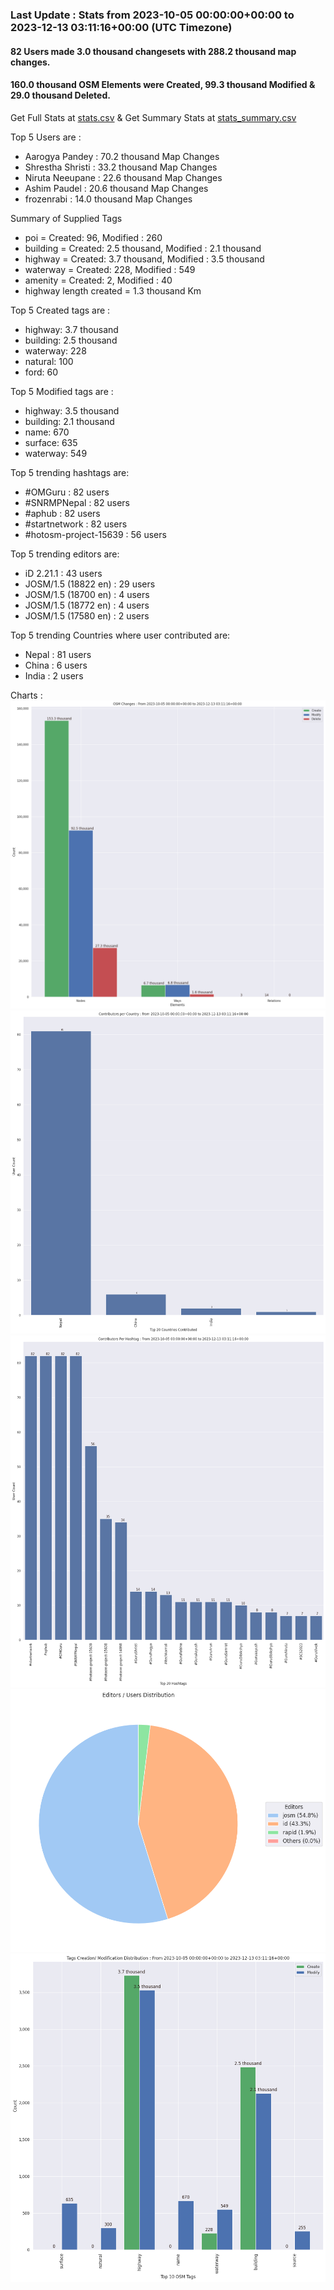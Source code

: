 ### Last Update : Stats from 2023-10-05 00:00:00+00:00 to 2023-12-13 03:11:16+00:00 (UTC Timezone)

#### 82 Users made 3.0 thousand changesets with 288.2 thousand map changes.
#### 160.0 thousand OSM Elements were Created, 99.3 thousand Modified & 29.0 thousand Deleted.
Get Full Stats at [stats.csv](/stats/SNRMPNepal/Every2days/stats.csv)
 & Get Summary Stats at [stats_summary.csv](/stats/SNRMPNepal/Every2days/stats_summary.csv)

Top 5 Users are : 
- Aarogya Pandey : 70.2 thousand Map Changes
- Shrestha Shristi : 33.2 thousand Map Changes
- Niruta Neeupane : 22.6 thousand Map Changes
- Ashim Paudel : 20.6 thousand Map Changes
- frozenrabi : 14.0 thousand Map Changes

Summary of Supplied Tags
- poi = Created: 96, Modified : 260
- building = Created: 2.5 thousand, Modified : 2.1 thousand
- highway = Created: 3.7 thousand, Modified : 3.5 thousand
- waterway = Created: 228, Modified : 549
- amenity = Created: 2, Modified : 40
- highway length created = 1.3 thousand Km


Top 5 Created tags are :
- highway: 3.7 thousand
- building: 2.5 thousand
- waterway: 228
- natural: 100
- ford: 60


Top 5 Modified tags are :
- highway: 3.5 thousand
- building: 2.1 thousand
- name: 670
- surface: 635
- waterway: 549


Top 5 trending hashtags are:
- #OMGuru : 82 users
- #SNRMPNepal : 82 users
- #aphub : 82 users
- #startnetwork : 82 users
- #hotosm-project-15639 : 56 users


Top 5 trending editors are:
- iD 2.21.1 : 43 users
- JOSM/1.5 (18822 en) : 29 users
- JOSM/1.5 (18700 en) : 4 users
- JOSM/1.5 (18772 en) : 4 users
- JOSM/1.5 (17580 en) : 2 users


Top 5 trending Countries where user contributed are:
- Nepal : 81 users
- China : 6 users
- India : 2 users


 Charts : 
![Alt text](./stats_osm_changes.png) 
![Alt text](./stats_users_per_country.png) 
![Alt text](./stats_users_per_hashtag.png) 
![Alt text](./stats_editors_pie_chart.png) 
![Alt text](./stats_tags.png) 
